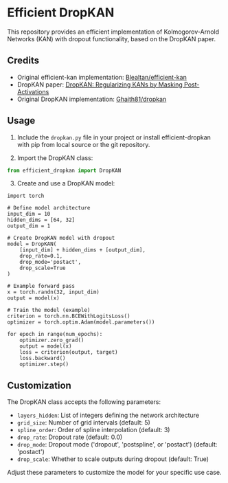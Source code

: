 # Efficient DropKAN

This repository provides an efficient implementation of Kolmogorov-Arnold Networks (KAN) with dropout functionality, based on the DropKAN paper.

## Credits

- Original efficient-kan implementation: [Blealtan/efficient-kan](https://github.com/Blealtan/efficient-kan)
- DropKAN paper: [DropKAN: Regularizing KANs by Masking Post-Activations](https://arxiv.org/abs/2407.13044)
- Original DropKAN implementation: [Ghaith81/dropkan](https://github.com/Ghaith81/dropkan)

## Usage

1. Include the `dropkan.py` file in your project or install efficient-dropkan with pip from local source or the git repository.

2. Import the DropKAN class:

```python
from efficient_dropkan import DropKAN
```
3. Create and use a DropKAN model:
```
import torch

# Define model architecture
input_dim = 10
hidden_dims = [64, 32]
output_dim = 1

# Create DropKAN model with dropout
model = DropKAN(
    [input_dim] + hidden_dims + [output_dim],
    drop_rate=0.1,
    drop_mode='postact',
    drop_scale=True
)

# Example forward pass
x = torch.randn(32, input_dim)
output = model(x)

# Train the model (example)
criterion = torch.nn.BCEWithLogitsLoss()
optimizer = torch.optim.Adam(model.parameters())

for epoch in range(num_epochs):
    optimizer.zero_grad()
    output = model(x)
    loss = criterion(output, target)
    loss.backward()
    optimizer.step()
```

## Customization

The DropKAN class accepts the following parameters:

- `layers_hidden`: List of integers defining the network architecture
- `grid_size`: Number of grid intervals (default: 5)
- `spline_order`: Order of spline interpolation (default: 3)
- `drop_rate`: Dropout rate (default: 0.0)
- `drop_mode`: Dropout mode ('dropout', 'postspline', or 'postact') (default: 'postact')
- `drop_scale`: Whether to scale outputs during dropout (default: True)

Adjust these parameters to customize the model for your specific use case.